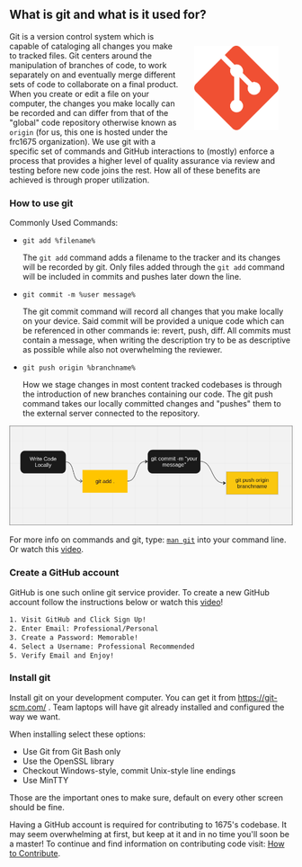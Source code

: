 ## What is git and what is it used for? 

<img id="git-logo" src="../../assets/images/git-logo.png" alt="git-logo" style="width: 150px; float: right; padding: 25px" />

Git is a version control system which is capable of cataloging all changes you make to tracked files. Git centers around the manipulation of branches of code, to work separately on and eventually merge different sets of code to collaborate on a final product. When you create or edit a file on your computer, the changes you make locally can be recorded and can differ from that of the "global" code repository otherwise known as `origin` (for us, this one is hosted under the frc1675 organization). We use git with a specific set of commands and GitHub interactions to (mostly) enforce a process that provides a higher level of quality assurance via review and testing before new code joins the rest. How all of these benefits are achieved is through proper utilization.


### How to use git

Commonly Used Commands:

* `git add %filename%`

    The `git add` command adds a filename to the tracker and its changes will be recorded by git. Only files added through the `git add` command will be included in commits and pushes later down the line.
* `git commit -m %user message%`

    The git commit command will record all changes that you make locally on your device. Said commit will be provided a unique code which can be referenced in other commands ie: revert, push, diff. All commits must contain a message, when writing the description try to be as descriptive as possible while also not overwhelming the reviewer.
* `git push origin %branchname%`

    How we stage changes in most content tracked codebases is through the introduction of new branches containing our code. The git push command takes our locally committed changes and "pushes" them to the external server connected to the repository.


![git development cycle](../../assets/images/git-cycle.png)


For more info on commands and git, type: [`man git`](https://git-scm.com/docs) into your command line. Or watch this [video](https://www.youtube.com/watch?v=HkdAHXoRtos).

### Create a GitHub account

GitHub is one such online git service provider. To create a new GitHub account follow the instructions below or watch this [video](https://www.youtube.com/watch?v=HkdAHXoRtos)!

    1. Visit GitHub and Click Sign Up!
    2. Enter Email: Professional/Personal
    3. Create a Password: Memorable!
    4. Select a Username: Professional Recommended
    5. Verify Email and Enjoy!

### Install git

Install git on your development computer. You can get it from https://git-scm.com/ . Team laptops will have git already installed and configured the way we want.

When installing select these options:

* Use Git from Git Bash only
* Use the OpenSSL library
* Checkout Windows-style, commit Unix-style line endings
* Use MinTTY

Those are the important ones to make sure, default on every other screen should be fine.

 Having a GitHub account is required for contributing to 1675's codebase. It may seem overwhelming at first, but keep at it and in no time you'll soon be a master! To continue and find information on contributing code visit: [How to Contribute](./how-to-contribute.md).
